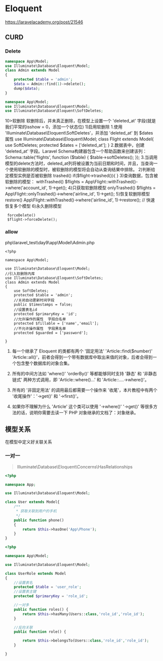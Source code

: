 # Eloquent

<https://laravelacademy.org/post/21546>

## CURD

### Delete


```php
namespace App\Model;
use Illuminate\Database\Eloquent\Model;
class Admin extends Model
{
    protected $table = 'admin';
    $data = Admin::find(1)->delete();
    dump($data);
}
```

```php
namespace App\Model;
use Illuminate\Database\Eloquent\Model;
use Illuminate\Database\Eloquent\SoftDeletes;
```


10>软删除
		软删除后，并未真正删除，在模型上设置一个 'deleted_at' 字段(就是我们平常的isshow = 0，添加一个状态位)
		1)启用软删除
			1.使用 'Illuminate\Database\Eloquent\SoftDeletes'，并添加 'deleted_at' 到 $dates 属性
				use Illuminate\Database\Eloquent\Model;
				class Flight extends Model{
				    use SoftDeletes;
				    protected $dates = ['deleted_at'];
				}
			2.数据表中，创建 'deleted_at' 字段。Laravel Schema构建器包含一个帮助函数来创建该列：
				Schema::table('flights', function ($table) {
				    $table->softDeletes();
				});
			3.当调用模型的delete方法时，deleted_at列将被设置为当前日期和时间，并且，当查询一个使用软删除的模型时，被软删除的模型将会自动从查询结果中排除。
		2)判断给定模型实例是否被软删除
			trashed()
				if($flight->trashed()){ }
		3)查询数据，包含被软删除的模型：
			withTrashed()
				$flights = App\Flight::withTrashed()->where('account_id', 1)->get();
		4)只获取软删除模型
			onlyTrashed()
				$flights = App\Flight::onlyTrashed()->where('airline_id', 1)->get();
		5)恢复软删除模型
			restore()
				App\Flight::withTrashed()->where('airline_id', 1)->restore();	// 快速恢复多个模型
		6)永久删除模型
```
 forceDelete()
 $flight->forceDelete();
```

### allow

php\laravel_test\day9\app\Model\Admin.php
```
<?php

namespace App\Model;

use Illuminate\Database\Eloquent\Model;
//引入软删除内库
use Illuminate\Database\Eloquent\SoftDeletes;
class Admin extends Model
{
    use SoftDeletes;
    protected $table = 'admin';
    //关闭自动更新时间字段
    public $timestamps = false;
    //设置表名id
    protected $primaryKey = 'id';
    //允许操作的属性  字段白名单
    protected $fillable = ['name','email'];
    //不允许操作属性  字段黑名单
    protected $guarded = ['password'];

}
```

1. 每一个继承了 Eloquent 的类都有两个 '固定用法' 'Article::find($number)' 'Article::all()'，前者会得到一个带有数据库中取出来值的对象，后者会得到一个包含整个数据库的对象合集。

2. 所有的中间方法如 'where()' 'orderBy()' 等都能够同时支持 '静态' 和 '非静态链式' 两种方式调用，即 'Article::where()...' 和 'Article::....->where()'。

3. 所有的 '非固定用法' 的调用最后都需要一个操作来 '收尾'，本片教程中有两个 '收尾操作'：'->get()' 和 '->first()'。

4. 如果你不理解为什么 'Article' 这个类可以使用 '->where()' '->get()' 等很多方法的话，说明你需要去读一下 PHP 对象继承的文档了：对象继承。


## 模型关系

在模型中定义好关联关系

### 一对一

> Illuminate\Database\Eloquent\Concerns\HasRelationships

```php
<?php

namespace App;

use Illuminate\Database\Eloquent\Model;

class User extends Model{
    /**
     * 获取关联到用户的手机
     */
    public function phone()
    {
        return $this->hasOne('App\Phone');
    }
}

```

```php
<?php

namespace App\Model;

use Illuminate\Database\Eloquent\Model;

class UserRole extends Model
{
    //设置表名
    protected $table = 'user_role';
    //设置表主键
    protected $primaryKey = 'role_id';

    //一对多
    public function roles() {
        return $this->hasMany(Users::class,'role_id','role_id');
    }

    //反向关联
    public function role() {

        return $this->belongsTo(Users::class,'role_id','role_id');
    }

}
```